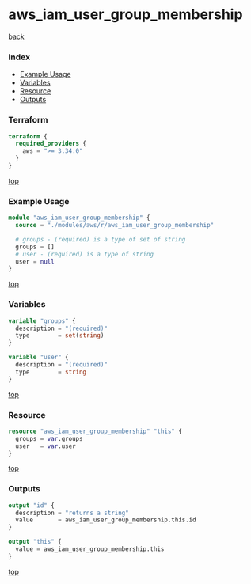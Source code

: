 # aws_iam_user_group_membership

[back](../aws.md)

### Index

- [Example Usage](#example-usage)
- [Variables](#variables)
- [Resource](#resource)
- [Outputs](#outputs)

### Terraform

```terraform
terraform {
  required_providers {
    aws = ">= 3.34.0"
  }
}
```

[top](#index)

### Example Usage

```terraform
module "aws_iam_user_group_membership" {
  source = "./modules/aws/r/aws_iam_user_group_membership"

  # groups - (required) is a type of set of string
  groups = []
  # user - (required) is a type of string
  user = null
}
```

[top](#index)

### Variables

```terraform
variable "groups" {
  description = "(required)"
  type        = set(string)
}

variable "user" {
  description = "(required)"
  type        = string
}
```

[top](#index)

### Resource

```terraform
resource "aws_iam_user_group_membership" "this" {
  groups = var.groups
  user   = var.user
}
```

[top](#index)

### Outputs

```terraform
output "id" {
  description = "returns a string"
  value       = aws_iam_user_group_membership.this.id
}

output "this" {
  value = aws_iam_user_group_membership.this
}
```

[top](#index)